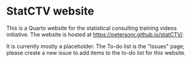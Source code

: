 # StatCTV website

This is a Quarto website for the statistical consulting training videos initiative. The website is hosted at https://petersonr.github.io/statCTV/.

It is currently mostly a placeholder. The To-do list is the "Issues" page; please create a new issue to add items to the to-do list for this website.  

